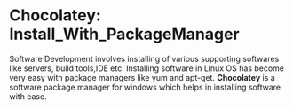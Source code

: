 # Chocolatey: Install_With_PackageManager
Software Development involves installing of various supporting softwares like servers, build tools,IDE etc. Installing software in Linux OS has become very easy with package managers like yum and apt-get. <b>Chocolatey</b> is a software package manager for windows which helps in installing software with ease.
